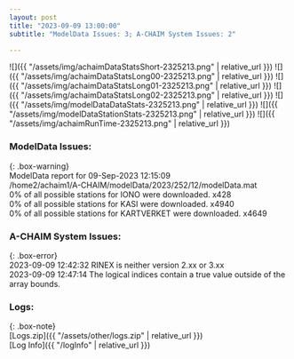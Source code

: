 ```yaml
---
layout: post
title: "2023-09-09 13:00:00"
subtitle: "ModelData Issues: 3; A-CHAIM System Issues: 2"

---
```


![]({{ "/assets/img/achaimDataStatsShort-2325213.png" | relative_url }})
![]({{ "/assets/img/achaimDataStatsLong00-2325213.png" | relative_url }})
![]({{ "/assets/img/achaimDataStatsLong01-2325213.png" | relative_url }})
![]({{ "/assets/img/achaimDataStatsLong02-2325213.png" | relative_url }})
![]({{ "/assets/img/modelDataDataStats-2325213.png" | relative_url }})
![]({{ "/assets/img/modelDataStationStats-2325213.png" | relative_url }})
![]({{ "/assets/img/achaimRunTime-2325213.png" | relative_url }})


### ModelData Issues:  
  
{: .box-warning}  
 ModelData report for 09-Sep-2023 12:15:09   
 /home2/achaim1/A-CHAIM/modelData/2023/252/12/modelData.mat   
 0% of all possible stations for IONO were downloaded. x428   
 0% of all possible stations for KASI were downloaded. x4940   
 0% of all possible stations for KARTVERKET were downloaded. x4649   
  
### A-CHAIM System Issues:  
  
{: .box-error}  
2023-09-09 12:42:32 RINEX is neither version 2.xx or 3.xx  
2023-09-09 12:47:14 The logical indices contain a true value outside of the array bounds.  

### Logs:  
  
{: .box-note}  
[Logs.zip]({{ "/assets/other/logs.zip" | relative_url }})  
[Log Info]({{ "/logInfo" | relative_url }})  
